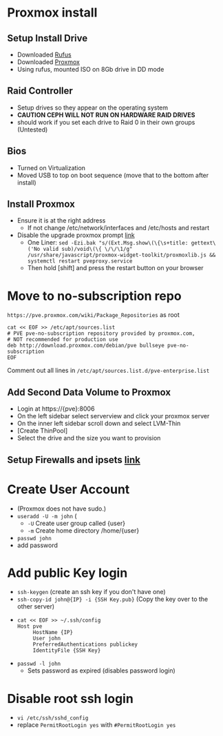 # Proxmox install

## Setup Install Drive
 - Downloaded [Rufus](https://rufus.ie/en/)
 - Downloaded [Proxmox](https://www.proxmox.com/en/downloads/category/iso-images-pve)
 - Using rufus, mounted ISO on 8Gb drive in DD mode

## Raid Controller
 - Setup drives so they appear on the operating system
 - **CAUTION CEPH WILL NOT RUN ON HARDWARE RAID DRIVES**
  - should work if you set each drive to Raid 0 in their own groups (Untested)
## Bios
 - Turned on Virtualization
 - Moved USB to top on boot sequence (move that to the bottom after install)

## Install Proxmox
 - Ensure it is at the right address
   - If not change /etc/network/interfaces and /etc/hosts and restart
 - Disable the upgrade proxmox prompt [link](https://johnscs.com/remove-proxmox51-subscription-notice/)
   - One Liner: `sed -Ezi.bak "s/(Ext.Msg.show\(\{\s+title: gettext\('No valid sub)/void\(\{ \/\/\1/g" /usr/share/javascript/proxmox-widget-toolkit/proxmoxlib.js && systemctl restart pveproxy.service`
   - Then hold [shift] and press the restart button on your browser
# Move to no-subscription repo
`https://pve.proxmox.com/wiki/Package_Repositories`
as root
```
cat << EOF >> /etc/apt/sources.list
# PVE pve-no-subscription repository provided by proxmox.com,
# NOT recommended for production use
deb http://download.proxmox.com/debian/pve bullseye pve-no-subscription
EOF
```
Comment out all lines in `/etc/apt/sources.list.d/pve-enterprise.list`

## Add Second Data Volume to Proxmox
 - Login at https://{pve}:8006
 - On the left sidebar select serverview and click your proxmox server
 - On the inner left sidebar scroll down and select LVM-Thin
 - [Create ThinPool]
 - Select the drive and the size you want to provision

## Setup Firewalls and ipsets [link](https://dannyda.com/2021/10/10/how-to-use-proxmox-ve-pve-firewall-ipset-alias-security-group-etc-basics-about-pve-firewall/)

# Create User Account
 - (Proxmox does not have sudo.)
 - `useradd -U -m john` (
   - `-U` Create user group called {user}
   - `-m` Create home directory /home/{user}
 - `passwd john` 
  - add password
# Add public Key login
- `ssh-keygen` (create an ssh key if you don't have one)
- `ssh-copy-id john@{IP} -i {SSH Key.pub}` (Copy the key over to the other server)
- ```
  cat << EOF >> ~/.ssh/config
  Host pve 
       HostName {IP}
       User john
       PreferredAuthentications publickey
       IdentityFile {SSH Key}
  ```
- `passwd -l john`
  - Sets password as expired (disables password login) 

# Disable root ssh login
 - `vi /etc/ssh/sshd_config`
 - replace `PermitRootLogin yes` with `#PermitRootLogin yes`
